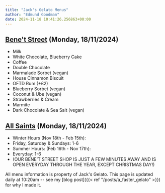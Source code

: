 ```yaml
---
title: "Jack's Gelato Menus"
author: "Edmund Goodman"
date: 2024-11-18 10:41:26.256863+00:00
---
```


## [Bene't Street](https://www.jacksgelato.com/bene-t-street-menu) (Monday, 18/11/2024)

- Milk
- White Chocolate, Blueberry Cake
- Coffee
- Double Chocolate
- Marmalade Sorbet (vegan)
- House Cinnamon Biscuit
- OFTD Rum (+£2)
- Blueberry Sorbet (vegan)
- Coconut & Ube (vegan)
- Strawberries & Cream
- Marmite
- Dark Chocolate & Sea Salt (vegan)

## [All Saints](https://www.jacksgelato.com/all-saints-menu) (Monday, 18/11/2024)

- Winter Hours (Nov 18th - Feb 15th):
- Friday, Saturday & Sundays: 1-6
- Summer Hours: (Feb 16th - Nov 17th):
- Everyday: 1-6
- (OUR BENE’T STREET SHOP IS JUST A FEW MINUTES AWAY AND IS OPEN EVERYDAY THROUGH THE YEAR, EXCEPT CHRISTMAS DAY!)

All menu information is property of Jack's Gelato. This page is
updated daily at 10:20am -- see my
[blog post]({{< ref "/posts/a_faster_gelato" >}}) for why I made it.
